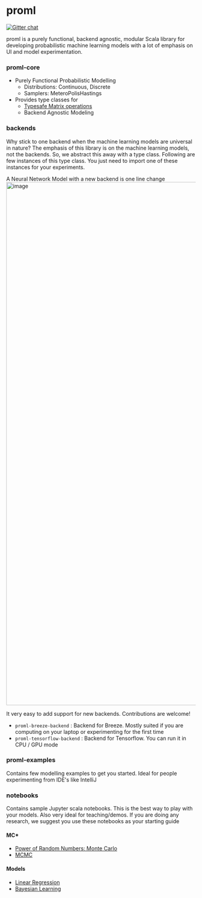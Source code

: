 # proml

[![Gitter chat](https://badges.gitter.im/rahulch/proml.png)](https://gitter.im/rahulch/Lobby)

proml is a purely functional, backend agnostic, modular Scala library for developing probabilistic machine learning models with a lot of emphasis on UI and model experimentation.

### proml-core
- Purely Functional Probabilistic Modelling
  - Distributions: Continuous, Discrete
  - Samplers: MeteroPolisHastings 
- Provides type classes for
  - [Typesafe Matrix operations](https://github.com/rahulch/proml/wiki/Typesafe-Matrix-Ops)
  - Backend Agnostic Modeling

### backends
Why stick to one backend when the machine learning models are universal in nature? The emphasis of this library is on the machine learning models, not the backends. So, we abstract this away with a type class. Following are few instances of this type class. You just need to import one of these instances for your experiments.

A Neural Network Model with a new backend is one line change
    <img width="1387" alt="image" src="https://user-images.githubusercontent.com/2048960/48650968-900a2c80-e9ad-11e8-84c6-51f710fdfe80.png">

It very easy to add support for new backends. Contributions are welcome!

- `proml-breeze-backend` : Backend for Breeze. Mostly suited if you are computing on your laptop or experimenting for the first time 
- `proml-tensorflow-backend` : Backend for Tensorflow. You can run it in CPU / GPU mode     

### proml-examples
Contains few modelling examples to get you started. Ideal for people experimenting from IDE's like IntelliJ 

### notebooks
Contains sample Jupyter scala notebooks. This is the best way to play with your models. Also very ideal for teaching/demos. If you are doing any research, we suggest you use these notebooks as your starting guide

#### MC*
- [Power of Random Numbers: Monte Carlo](https://github.com/rahulch/proml/blob/master/notebooks/MonteCarloPI.ipynb)
- [MCMC](https://github.com/rahulch/proml/blob/master/notebooks/MCMC.ipynb)

#### Models
 - [Linear Regression](https://github.com/rahulch/proml/blob/master/notebooks/Linear%20Regression.ipynb)
 - [Bayesian Learning](https://github.com/rahulch/proml/blob/master/notebooks/Bayesian%20Deep%20Learning.ipynb)
 

